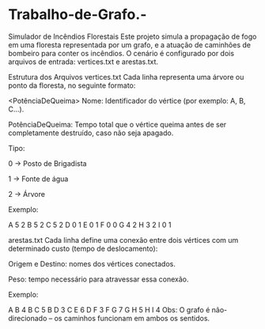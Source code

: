 # Trabalho-de-Grafo.-

Simulador de Incêndios Florestais
Este projeto simula a propagação de fogo em uma floresta representada por um grafo, e a atuação de caminhões de bombeiro para conter os incêndios. O cenário é configurado por dois arquivos de entrada: vertices.txt e arestas.txt.

Estrutura dos Arquivos
vertices.txt
Cada linha representa uma árvore ou ponto da floresta, no seguinte formato:

<Nome> <PotênciaDeQueima> <Tipo>
Nome: Identificador do vértice (por exemplo: A, B, C...).

PotênciaDeQueima: Tempo total que o vértice queima antes de ser completamente destruído, caso não seja apagado.

Tipo:

0 → Posto de Brigadista

1 → Fonte de água 

2 → Árvore 

Exemplo:

A 5 2
B 5 2
C 5 2
D 0 1
E 0 1
F 0 0
G 4 2
H 3 2
I 0 1

arestas.txt
Cada linha define uma conexão entre dois vértices com um determinado custo (tempo de deslocamento):


<Origem> <Destino> <Peso>
Origem e Destino: nomes dos vértices conectados.

Peso: tempo necessário para atravessar essa conexão.

Exemplo:


A B 4
B C 5
B D 3
C E 6
D F 3
F G 7
G H 5
H I 4
Obs: O grafo é não-direcionado – os caminhos funcionam em ambos os sentidos.
